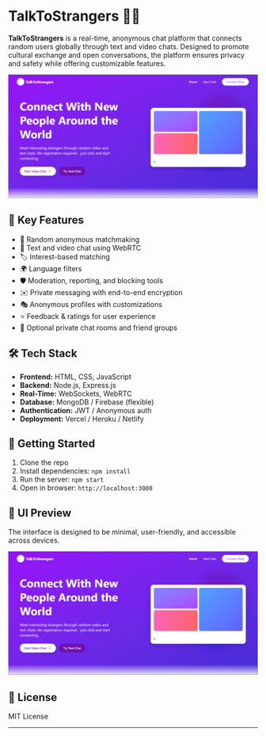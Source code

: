 # TalkToStrangers 👥🌐

**TalkToStrangers** is a real-time, anonymous chat platform that connects random users globally through text and video chats. Designed to promote cultural exchange and open conversations, the platform ensures privacy and safety while offering customizable features.

![UI Preview](./src/Images/tts.png)

## 🌟 Key Features
- 🔀 Random anonymous matchmaking  
- 💬 Text and video chat using WebRTC  
- 🏷️ Interest-based matching  
- 🌍 Language filters  
- 🛡️ Moderation, reporting, and blocking tools  
- ✉️ Private messaging with end-to-end encryption  
- 🎭 Anonymous profiles with customizations  
- ⭐ Feedback & ratings for user experience  
- 🧩 Optional private chat rooms and friend groups  

## 🛠️ Tech Stack
- **Frontend:** HTML, CSS, JavaScript  
- **Backend:** Node.js, Express.js  
- **Real-Time:** WebSockets, WebRTC  
- **Database:** MongoDB / Firebase (flexible)  
- **Authentication:** JWT / Anonymous auth  
- **Deployment:** Vercel / Heroku / Netlify  

## 🚀 Getting Started
1. Clone the repo  
2. Install dependencies: `npm install`  
3. Run the server: `npm start`  
4. Open in browser: `http://localhost:3000`

## 📸 UI Preview
The interface is designed to be minimal, user-friendly, and accessible across devices.

![User Interface](./src/Images/tts.png)

## 📄 License
MIT License

---
